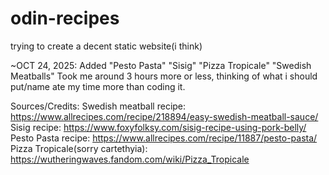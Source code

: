 # odin-recipes
trying to create a decent static website(i think)

~OCT 24, 2025:
Added "Pesto Pasta" "Sisig" "Pizza Tropicale" "Swedish Meatballs"
Took me around 3 hours more or less, thinking of what i should put/name ate my time more than coding it.

Sources/Credits: 
Swedish meatball recipe: https://www.allrecipes.com/recipe/218894/easy-swedish-meatball-sauce/
Sisig recipe: https://www.foxyfolksy.com/sisig-recipe-using-pork-belly/
Pesto Pasta recipe: https://www.allrecipes.com/recipe/11887/pesto-pasta/
Pizza Tropicale(sorry cartethyia): https://wutheringwaves.fandom.com/wiki/Pizza_Tropicale